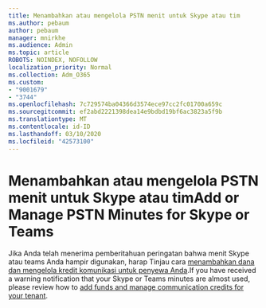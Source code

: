 ```yaml
---
title: Menambahkan atau mengelola PSTN menit untuk Skype atau tim
ms.author: pebaum
author: pebaum
manager: mnirkhe
ms.audience: Admin
ms.topic: article
ROBOTS: NOINDEX, NOFOLLOW
localization_priority: Normal
ms.collection: Adm_O365
ms.custom:
- "9001679"
- "3744"
ms.openlocfilehash: 7c729574ba04366d3574ece97cc2fc01700a659c
ms.sourcegitcommit: ef2abd2221398dea14e9bdbd19bf6ac3823a5f9b
ms.translationtype: MT
ms.contentlocale: id-ID
ms.lasthandoff: 03/10/2020
ms.locfileid: "42573100"
---
```

# <a name="add-or-manage-pstn-minutes-for-skype-or-teams"></a><span data-ttu-id="247fc-102">Menambahkan atau mengelola PSTN menit untuk Skype atau tim</span><span class="sxs-lookup"><span data-stu-id="247fc-102">Add or Manage PSTN Minutes for Skype or Teams</span></span>

<span data-ttu-id="247fc-103">Jika Anda telah menerima pemberitahuan peringatan bahwa menit Skype atau teams Anda hampir digunakan, harap Tinjau cara [menambahkan dana dan mengelola kredit komunikasi untuk penyewa Anda](https://docs.microsoft.com/microsoftteams/add-funds-and-manage-communications-credits).</span><span class="sxs-lookup"><span data-stu-id="247fc-103">If you have received a warning notification that your Skype or Teams minutes are almost used, please review how to [add funds and manage communication credits for your tenant](https://docs.microsoft.com/microsoftteams/add-funds-and-manage-communications-credits).</span></span>